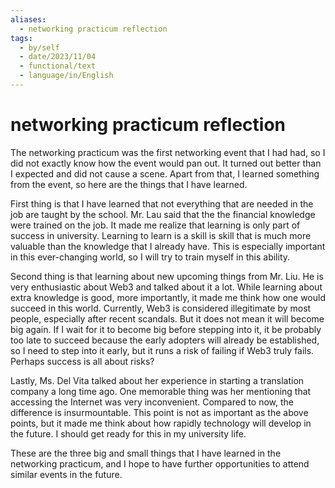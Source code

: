 ```yaml
---
aliases:
  - networking practicum reflection
tags:
  - by/self
  - date/2023/11/04
  - functional/text
  - language/in/English
---
```


# networking practicum reflection

The networking practicum was the first networking event that I had had, so I did not exactly know how the event would pan out. It turned out better than I expected and did not cause a scene. Apart from that, I learned something from the event, so here are the things that I have learned.

First thing is that I have learned that not everything that are needed in the job are taught by the school. Mr. Lau said that the the financial knowledge were trained on the job. It made me realize that learning is only part of success in university. Learning to learn is a skill is skill that is much more valuable than the knowledge that I already have. This is especially important in this ever-changing world, so I will try to train myself in this ability.

Second thing is that learning about new upcoming things from Mr. Liu. He is very enthusiastic about Web3 and talked about it a lot. While learning about extra knowledge is good, more importantly, it made me think how one would succeed in this world. Currently, Web3 is considered illegitimate by most people, especially after recent scandals. But it does not mean it will become big again. If I wait for it to become big before stepping into it, it be probably too late to succeed because the early adopters will already be established, so I need to step into it early, but it runs a risk of failing if Web3 truly fails. Perhaps success is all about risks?

Lastly, Ms. Del Vita talked about her experience in starting a translation company a long time ago. One memorable thing was her mentioning that accessing the Internet was very inconvenient. Compared to now, the difference is insurmountable. This point is not as important as the above points, but it made me think about how rapidly technology will develop in the future. I should get ready for this in my university life.

These are the three big and small things that I have learned in the networking practicum, and I hope to have further opportunities to attend similar events in the future.
